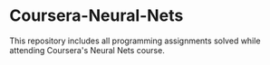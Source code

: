 # Coursera-Neural-Nets
This repository includes all programming assignments solved while attending Coursera's Neural Nets course.
